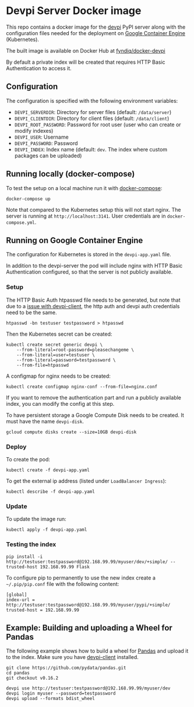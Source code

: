 # Devpi Server Docker image

This repo contains a docker image for the [devpi](http://doc.devpi.net/latest/) PyPI server along with the configuration files needed for the deployment on [Google Container Engine](https://cloud.google.com/container-engine/) (Kubernetes).

The built image is available on Docker Hub at [fyndiq/docker-devpi](https://hub.docker.com/r/fyndiq/docker-devpi/)

By default a private index will be created that requires HTTP Basic Authentication to access it.

## Configuration

The configuration is specified with the following environment variables:

* `DEVPI_SERVERDIR`: Directory for server files (default: `/data/server`)
* `DEVPI_CLIENTDIR`: Directory for client files  (default: `/data/client`)
* `DEVPI_ROOT_PASSWORD`: Password for root user (user who can create or 
modify indexes)
* `DEVPI_USER`: Username
* `DEVPI_PASSWORD`: Password
* `DEVPI_INDEX`: Index name (default: `dev`. The index where custom packages can be uploaded)

## Running locally (docker-compose)

To test the setup on a local machine run it with [docker-compose](https://docs.docker.com/compose/):

    docker-compose up

Note that compared to the Kubernetes setup this will not start nginx.
The server is running at `http://localhost:3141`. User credentials are in
`docker-compose.yml`.

## Running on Google Container Engine

The configuration for Kubernetes is stored in the `devpi-app.yaml` file.

In addition to the devpi-server the pod will include nginx with
HTTP Basic Authentication configured, so that the server is not publicly
available.

### Setup

The HTTP Basic Auth htpasswd file needs to be generated, but note that due to a [issue with devpi-client](https://bitbucket.org/hpk42/devpi/issues/331/basic-auth-devpi), the http auth and devpi auth credentials need to be the same.

    htpasswd -bn testuser testpassword > htpasswd

Then the Kubernetes secret can be created:

	kubectl create secret generic devpi \
        --from-literal=root-password=pleasechangeme \
		--from-literal=user=testuser \
		--from-literal=password=testpassword \
		--from-file=htpasswd

A configmap for nginx needs to be created:

	kubectl create configmap nginx-conf --from-file=nginx.conf

If you want to remove the authentication part and run a publicly available index,
you can modify the config at this step.

To have persistent storage a Google Compute Disk needs to be created. It must
have the name `devpi-disk`.

	gcloud compute disks create --size=10GB devpi-disk

### Deploy

To create the pod:

	kubectl create -f devpi-app.yaml

To get the external ip address (listed under `LoadBalancer Ingress`):

	kubectl describe -f devpi-app.yaml

### Update

To update the image run:

	kubectl apply -f devpi-app.yaml

### Testing the index

	pip install -i http://testuser:testpassword@192.168.99.99/myuser/dev/+simple/ --trusted-host 192.168.99.99 Flask

To configure pip to permanently to use the new index create a `~/.pip/pip.conf` file with the following content:

	[global]
	index-url = http://testuser:testpassword@192.168.99.99/myuser/pypi/+simple/
	trusted-host = 192.168.99.99

## Example: Building and uploading a Wheel for Pandas

The following example shows how to build a wheel for [Pandas](http://pandas.pydata.org/) and upload it to the index. Make sure you have [devpi-client](https://pypi.python.org/pypi/devpi-client) installed.

    git clone https://github.com/pydata/pandas.git
    cd pandas
    git checkout v0.16.2

    devpi use http://testuser:testpassword@192.168.99.99/myuser/dev
    devpi login myuser --password=testpassword
    devpi upload --formats bdist_wheel
